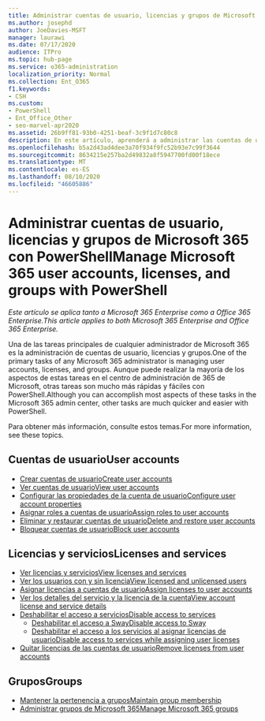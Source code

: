 ```yaml
---
title: Administrar cuentas de usuario, licencias y grupos de Microsoft 365 con PowerShell
ms.author: josephd
author: JoeDavies-MSFT
manager: laurawi
ms.date: 07/17/2020
audience: ITPro
ms.topic: hub-page
ms.service: o365-administration
localization_priority: Normal
ms.collection: Ent_O365
f1.keywords:
- CSH
ms.custom:
- PowerShell
- Ent_Office_Other
- seo-marvel-apr2020
ms.assetid: 26b9ff81-93b0-4251-beaf-3c9f1d7c80c8
description: En este artículo, aprenderá a administrar las cuentas de usuario, las licencias y los grupos de Microsoft 365 con PowerShell.
ms.openlocfilehash: b5a2d43ad4dee3a70f934f9fc52b93e7c99f3644
ms.sourcegitcommit: 8634215e257ba2d49832a8f5947700fd00f18ece
ms.translationtype: MT
ms.contentlocale: es-ES
ms.lasthandoff: 08/10/2020
ms.locfileid: "46605886"
---
```

# <a name="manage-microsoft-365-user-accounts-licenses-and-groups-with-powershell"></a><span data-ttu-id="20893-103">Administrar cuentas de usuario, licencias y grupos de Microsoft 365 con PowerShell</span><span class="sxs-lookup"><span data-stu-id="20893-103">Manage Microsoft 365 user accounts, licenses, and groups with PowerShell</span></span>

<span data-ttu-id="20893-104">*Este artículo se aplica tanto a Microsoft 365 Enterprise como a Office 365 Enterprise.*</span><span class="sxs-lookup"><span data-stu-id="20893-104">*This article applies to both Microsoft 365 Enterprise and Office 365 Enterprise.*</span></span>

<span data-ttu-id="20893-105">Una de las tareas principales de cualquier administrador de Microsoft 365 es la administración de cuentas de usuario, licencias y grupos.</span><span class="sxs-lookup"><span data-stu-id="20893-105">One of the primary tasks of any Microsoft 365 administrator is managing user accounts, licenses, and groups.</span></span> <span data-ttu-id="20893-106">Aunque puede realizar la mayoría de los aspectos de estas tareas en el centro de administración de 365 de Microsoft, otras tareas son mucho más rápidas y fáciles con PowerShell.</span><span class="sxs-lookup"><span data-stu-id="20893-106">Although you can accomplish most aspects of these tasks in the Microsoft 365 admin center, other tasks are much quicker and easier with PowerShell.</span></span> 

<span data-ttu-id="20893-107">Para obtener más información, consulte estos temas.</span><span class="sxs-lookup"><span data-stu-id="20893-107">For more information, see these topics.</span></span>

## <a name="user-accounts"></a><span data-ttu-id="20893-108">Cuentas de usuario</span><span class="sxs-lookup"><span data-stu-id="20893-108">User accounts</span></span>

- [<span data-ttu-id="20893-109">Crear cuentas de usuario</span><span class="sxs-lookup"><span data-stu-id="20893-109">Create user accounts</span></span>](create-user-accounts-with-office-365-powershell.md)
- [<span data-ttu-id="20893-110">Ver cuentas de usuario</span><span class="sxs-lookup"><span data-stu-id="20893-110">View user accounts</span></span>](view-user-accounts-with-office-365-powershell.md)
- [<span data-ttu-id="20893-111">Configurar las propiedades de la cuenta de usuario</span><span class="sxs-lookup"><span data-stu-id="20893-111">Configure user account properties</span></span>](configure-user-account-properties-with-office-365-powershell.md)
- [<span data-ttu-id="20893-112">Asignar roles a cuentas de usuario</span><span class="sxs-lookup"><span data-stu-id="20893-112">Assign roles to user accounts</span></span>](assign-roles-to-user-accounts-with-office-365-powershell.md)
- [<span data-ttu-id="20893-113">Eliminar y restaurar cuentas de usuario</span><span class="sxs-lookup"><span data-stu-id="20893-113">Delete and restore user accounts</span></span>](delete-and-restore-user-accounts-with-office-365-powershell.md)
- [<span data-ttu-id="20893-114">Bloquear cuentas de usuario</span><span class="sxs-lookup"><span data-stu-id="20893-114">Block user accounts</span></span>](block-user-accounts-with-office-365-powershell.md)

## <a name="licenses-and-services"></a><span data-ttu-id="20893-115">Licencias y servicios</span><span class="sxs-lookup"><span data-stu-id="20893-115">Licenses and services</span></span>
- [<span data-ttu-id="20893-116">Ver licencias y servicios</span><span class="sxs-lookup"><span data-stu-id="20893-116">View licenses and services</span></span>](view-licenses-and-services-with-office-365-powershell.md)
- [<span data-ttu-id="20893-117">Ver los usuarios con y sin licencia</span><span class="sxs-lookup"><span data-stu-id="20893-117">View licensed and unlicensed users</span></span>](view-licensed-and-unlicensed-users-with-office-365-powershell.md)
- [<span data-ttu-id="20893-118">Asignar licencias a cuentas de usuario</span><span class="sxs-lookup"><span data-stu-id="20893-118">Assign licenses to user accounts</span></span>](assign-licenses-to-user-accounts-with-office-365-powershell.md)
- [<span data-ttu-id="20893-119">Ver los detalles del servicio y la licencia de la cuenta</span><span class="sxs-lookup"><span data-stu-id="20893-119">View account license and service details</span></span>](view-account-license-and-service-details-with-office-365-powershell.md)
- [<span data-ttu-id="20893-120">Deshabilitar el acceso a servicios</span><span class="sxs-lookup"><span data-stu-id="20893-120">Disable access to services</span></span>](disable-access-to-services-with-office-365-powershell.md)
  - [<span data-ttu-id="20893-121">Deshabilitar el acceso a Sway</span><span class="sxs-lookup"><span data-stu-id="20893-121">Disable access to Sway</span></span>](disable-access-to-sway-with-office-365-powershell.md)
  - [<span data-ttu-id="20893-122">Deshabilitar el acceso a los servicios al asignar licencias de usuario</span><span class="sxs-lookup"><span data-stu-id="20893-122">Disable access to services while assigning user licenses</span></span>](disable-access-to-services-while-assigning-user-licenses.md)
- [<span data-ttu-id="20893-123">Quitar licencias de las cuentas de usuario</span><span class="sxs-lookup"><span data-stu-id="20893-123">Remove licenses from user accounts</span></span>](remove-licenses-from-user-accounts-with-office-365-powershell.md)

## <a name="groups"></a><span data-ttu-id="20893-124">Grupos</span><span class="sxs-lookup"><span data-stu-id="20893-124">Groups</span></span>
- [<span data-ttu-id="20893-125">Mantener la pertenencia a grupos</span><span class="sxs-lookup"><span data-stu-id="20893-125">Maintain group membership</span></span>](maintain-group-membership-with-office-365-powershell.md)
- [<span data-ttu-id="20893-126">Administrar grupos de Microsoft 365</span><span class="sxs-lookup"><span data-stu-id="20893-126">Manage Microsoft 365 groups</span></span>](manage-office-365-groups-with-powershell.md)

